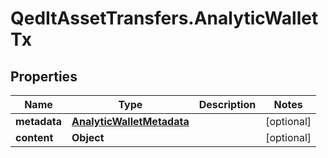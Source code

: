 # QedItAssetTransfers.AnalyticWalletTx

## Properties
Name | Type | Description | Notes
------------ | ------------- | ------------- | -------------
**metadata** | [**AnalyticWalletMetadata**](AnalyticWalletMetadata.md) |  | [optional] 
**content** | **Object** |  | [optional] 


